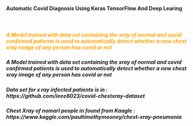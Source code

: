 <h4 allign:"center">Automatic Covid Diagnosis Using Keras TensorFlow And Deep Learing</h4>
<br/>


<h5 style="color:orange">A Model trained with data set containing the xray of normal and covid confirmed patients is used to automatically detect whether a new chest xray image of any person has covid or not</h5>

<h5>A Model trained with data set containing the xray of normal and covid confirmed patients is used to automatically detect whether a new chest xray image of any person has covid or not</h5>

<h5 color:"red">Data set for x ray infected patients is in : https://github.com/ieee8023/covid-chestxray-dataset</h4>

<h5>Chest Xray of nomarl people in found from Kaagle : https://www.kaggle.com/paultimothymooney/chest-xray-pneumonia</h5>
